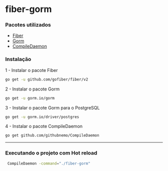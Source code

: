 # fiber-gorm

### Pacotes utilizados

- [Fiber](https://gofiber.io/)
- [Gorm](https://gorm.io/docs/connecting_to_the_database.html)
- [CompileDaemon](github.com/githubnemo/CompileDaemon)

### Instalação
1 - Instalar o pacote Fiber
```sh
go get -u github.com/gofiber/fiber/v2
```
2 - Instalar o pacote Gorm
```sh
go get -u gorm.io/gorm
```
3 - Instalar o pacote Gorm para o PostgreSQL
```sh
go get -u gorm.io/driver/postgres
```
4 - Instalar o pacote CompileDaemon
```sh
go get github.com/githubnemo/CompileDaemon
```

-----




### Executando o projeto com Hot reload
```sh
 CompileDaemon -command="./fiber-gorm"
```